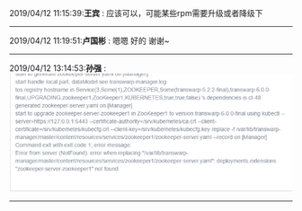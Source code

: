 2019/04/12 11:15:39:**王宾** : 应该可以，可能某些rpm需要升级或者降级下
*************************************************************************************
2019/04/12 11:19:51:**卢国彬** : 嗯嗯 好的 谢谢~
*************************************************************************************
2019/04/12 13:14:53:**孙强** : ![图片如下](ATTACHMENT/1555046083.4000766.png)
*******************************************************************************
